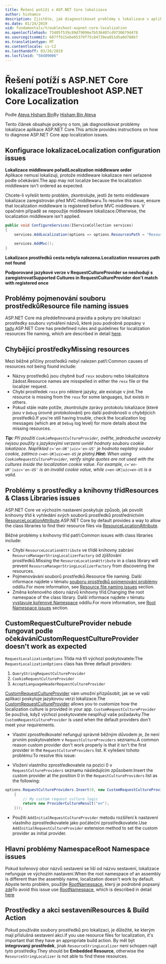 ```yaml
---
title: Řešení potíží s ASP.NET Core lokalizace
author: hishamco
description: Zjistěte, jak diagnostikovat problémy s lokalizace v aplikacích ASP.NET Core.
ms.date: 01/24/2019
uid: fundamentals/troubleshoot-aspnet-core-localization
ms.openlocfilehash: 73405f539c89d79096e7b536407cd9730679d478
ms.sourcegitcommit: 687ffb15ebe65379f75c84739ea851d5a0d788b7
ms.translationtype: MT
ms.contentlocale: cs-CZ
ms.lasthandoff: 03/26/2019
ms.locfileid: "58489006"
---
```

# <a name="troubleshoot-aspnet-core-localization"></a><span data-ttu-id="fb708-103">Řešení potíží s ASP.NET Core lokalizace</span><span class="sxs-lookup"><span data-stu-id="fb708-103">Troubleshoot ASP.NET Core Localization</span></span>

<span data-ttu-id="fb708-104">Podle [Ateya Hisham Bin](https://github.com/hishamco)</span><span class="sxs-lookup"><span data-stu-id="fb708-104">By [Hisham Bin Ateya](https://github.com/hishamco)</span></span>

<span data-ttu-id="fb708-105">Tento článek obsahuje pokyny o tom, jak diagnostikovat problémy lokalizace aplikace ASP.NET Core.</span><span class="sxs-lookup"><span data-stu-id="fb708-105">This article provides instructions on how to diagnose ASP.NET Core app localization issues.</span></span>

## <a name="localization-configuration-issues"></a><span data-ttu-id="fb708-106">Konfigurace lokalizace</span><span class="sxs-lookup"><span data-stu-id="fb708-106">Localization configuration issues</span></span>

<span data-ttu-id="fb708-107">**Lokalizace middleware pořadí**</span><span class="sxs-lookup"><span data-stu-id="fb708-107">**Localization middleware order**</span></span>  
<span data-ttu-id="fb708-108">Aplikace nemusí lokalizují, protože middleware lokalizace není seřazené podle očekávání.</span><span class="sxs-lookup"><span data-stu-id="fb708-108">The app may not localize because the localization middleware isn't ordered as expected.</span></span>

<span data-ttu-id="fb708-109">Chcete-li vyřešit tento problém, zkontrolujte, jestli že tento middleware lokalizace zaregistrován před MVC middlewaru.</span><span class="sxs-lookup"><span data-stu-id="fb708-109">To resolve this issue, ensure that localization middleware is registered before MVC middleware.</span></span> <span data-ttu-id="fb708-110">V opačném případě se nepoužije middleware lokalizace.</span><span class="sxs-lookup"><span data-stu-id="fb708-110">Otherwise, the localization middleware isn't applied.</span></span>

```csharp
public void ConfigureServices(IServiceCollection services)
{
    services.AddLocalization(options => options.ResourcesPath = "Resources");

    services.AddMvc();
}
```

<span data-ttu-id="fb708-111">**Lokalizace prostředků cesta nebyla nalezena.**</span><span class="sxs-lookup"><span data-stu-id="fb708-111">**Localization resources path not found**</span></span>

<span data-ttu-id="fb708-112">**Podporované jazykové verze v RequestCultureProvider se neshodují s zaregistrovat**</span><span class="sxs-lookup"><span data-stu-id="fb708-112">**Supported Cultures in RequestCultureProvider don't match with registered once**</span></span>  

## <a name="resource-file-naming-issues"></a><span data-ttu-id="fb708-113">Problémy pojmenování souboru prostředků</span><span class="sxs-lookup"><span data-stu-id="fb708-113">Resource file naming issues</span></span>

<span data-ttu-id="fb708-114">ASP.NET Core má předdefinovaná pravidla a pokyny pro lokalizaci prostředky souboru vytváření názvů, které jsou podrobně popsány v [tady](xref:fundamentals/localization?view=aspnetcore-2.2#resource-file-naming).</span><span class="sxs-lookup"><span data-stu-id="fb708-114">ASP.NET Core has predefined rules and guidelines for localization resources file naming, which are described in detail [here](xref:fundamentals/localization?view=aspnetcore-2.2#resource-file-naming).</span></span>

## <a name="missing-resources"></a><span data-ttu-id="fb708-115">Chybějící prostředky</span><span class="sxs-lookup"><span data-stu-id="fb708-115">Missing resources</span></span>

<span data-ttu-id="fb708-116">Mezi běžné příčiny prostředků nebyl nalezen patří:</span><span class="sxs-lookup"><span data-stu-id="fb708-116">Common causes of resources not being found include:</span></span>

- <span data-ttu-id="fb708-117">Názvy prostředků jsou chybně buď `resx` souboru nebo lokalizátora žádost.</span><span class="sxs-lookup"><span data-stu-id="fb708-117">Resource names are misspelled in either the `resx` file or the localizer request.</span></span>
- <span data-ttu-id="fb708-118">Chybí prostředek `resx` pro některé jazyky, ale existuje v jiné.</span><span class="sxs-lookup"><span data-stu-id="fb708-118">The resource is missing from the `resx` for some languages, but exists in others.</span></span>
- <span data-ttu-id="fb708-119">Pokud stále máte potíže, zkontrolujte zprávy protokolu lokalizace (které jsou v `Debug` úrovně protokolování) pro další podrobnosti o chybějících prostředků.</span><span class="sxs-lookup"><span data-stu-id="fb708-119">If you're still having trouble, check the localization log messages (which are at `Debug` log level) for more details about the missing resources.</span></span>

<span data-ttu-id="fb708-120">_**Tip:** Při použití `CookieRequestCultureProvider`, ověřte, jednoduché uvozovky nejsou použity s jazykovými verzemi uvnitř hodnoty souboru cookie lokalizace. Například `c='en-UK'|uic='en-US'` je hodnota neplatný soubor cookie, zatímco `c=en-UK|uic=en-US` je platný._</span><span class="sxs-lookup"><span data-stu-id="fb708-120">_**Hint:** When using `CookieRequestCultureProvider`, verify single quotes are not used with the cultures inside the localization cookie value. For example, `c='en-UK'|uic='en-US'` is an invalid cookie value, while `c=en-UK|uic=en-US` is a valid._</span></span>

## <a name="resources--class-libraries-issues"></a><span data-ttu-id="fb708-121">Problémy s prostředky a knihovny tříd</span><span class="sxs-lookup"><span data-stu-id="fb708-121">Resources & Class Libraries issues</span></span>

<span data-ttu-id="fb708-122">ASP.NET Core ve výchozím nastavení poskytuje způsob, jak povolit knihovny tříd k vyhledání svých souborů prostředků prostřednictvím [ResourceLocationAttribute](/dotnet/api/microsoft.extensions.localization.resourcelocationattribute?view=aspnetcore-2.1).</span><span class="sxs-lookup"><span data-stu-id="fb708-122">ASP.NET Core by default provides a way to allow the class libraries to find their resource files via [ResourceLocationAttribute](/dotnet/api/microsoft.extensions.localization.resourcelocationattribute?view=aspnetcore-2.1).</span></span>

<span data-ttu-id="fb708-123">Běžné problémy s knihovny tříd patří:</span><span class="sxs-lookup"><span data-stu-id="fb708-123">Common issues with class libraries include:</span></span>
- <span data-ttu-id="fb708-124">Chybí `ResourceLocationAttribute` ve třídě knihovny zabrání `ResourceManagerStringLocalizerFactory` od zjišťování prostředků.</span><span class="sxs-lookup"><span data-stu-id="fb708-124">Missing the `ResourceLocationAttribute` in a class library will prevent `ResourceManagerStringLocalizerFactory` from discovering the resources.</span></span>
- <span data-ttu-id="fb708-125">Pojmenovávání souborů prostředků.</span><span class="sxs-lookup"><span data-stu-id="fb708-125">Resource file naming.</span></span> <span data-ttu-id="fb708-126">Další informace najdete v tématu [souboru prostředků pojmenování problémy](#resource-file-naming-issues) oddílu.</span><span class="sxs-lookup"><span data-stu-id="fb708-126">For more information, see [Resource file naming issues](#resource-file-naming-issues) section.</span></span>
- <span data-ttu-id="fb708-127">Změna kořenového oboru názvů knihovny tříd.</span><span class="sxs-lookup"><span data-stu-id="fb708-127">Changing the root namespace of the class library.</span></span> <span data-ttu-id="fb708-128">Další informace najdete v tématu [vystavuje kořenové Namespace](#root-namespace-issues) oddílu.</span><span class="sxs-lookup"><span data-stu-id="fb708-128">For more information, see [Root Namespace issues](#root-namespace-issues) section.</span></span>

## <a name="customrequestcultureprovider-doesnt-work-as-expected"></a><span data-ttu-id="fb708-129">CustomRequestCultureProvider nebude fungovat podle očekávání</span><span class="sxs-lookup"><span data-stu-id="fb708-129">CustomRequestCultureProvider doesn't work as expected</span></span>

<span data-ttu-id="fb708-130">`RequestLocalizationOptions` Třída má tři výchozí poskytovatele:</span><span class="sxs-lookup"><span data-stu-id="fb708-130">The `RequestLocalizationOptions` class has three default providers:</span></span>

1. `QueryStringRequestCultureProvider`
2. `CookieRequestCultureProvider`
3. `AcceptLanguageHeaderRequestCultureProvider`

<span data-ttu-id="fb708-131">[CustomRequestCultureProvider](/dotnet/api/microsoft.aspnetcore.localization.customrequestcultureprovider?view=aspnetcore-2.1) vám umožní přizpůsobit, jak se ve vaší aplikaci poskytuje jazykovou verzi lokalizace.</span><span class="sxs-lookup"><span data-stu-id="fb708-131">The [CustomRequestCultureProvider](/dotnet/api/microsoft.aspnetcore.localization.customrequestcultureprovider?view=aspnetcore-2.1) allows you to customize how the localization culture is provided in your app.</span></span> <span data-ttu-id="fb708-132">`CustomRequestCultureProvider` Se používá, když výchozí poskytovatele nesplňují vaše požadavky.</span><span class="sxs-lookup"><span data-stu-id="fb708-132">The `CustomRequestCultureProvider` is used when the default providers don't meet your requirements.</span></span>

- <span data-ttu-id="fb708-133">Vlastní zprostředkovatel nefungují správně běžným důvodem je, že není prvním poskytovatelem v `RequestCultureProviders` seznamu.</span><span class="sxs-lookup"><span data-stu-id="fb708-133">A common reason custom provider don't work properly is that it isn't the first provider in the `RequestCultureProviders` list.</span></span> <span data-ttu-id="fb708-134">K vyřešení tohoto problému:</span><span class="sxs-lookup"><span data-stu-id="fb708-134">To resolve this issue:</span></span>

- <span data-ttu-id="fb708-135">Vložení vlastního zprostředkovatele na pozici 0 v `RequestCultureProviders` seznamu následujícím způsobem:</span><span class="sxs-lookup"><span data-stu-id="fb708-135">Insert the custom provider at the position 0 in the `RequestCultureProviders` list as the following:</span></span>

```csharp
options.RequestCultureProviders.Insert(0, new CustomRequestCultureProvider(async context =>
    {
        // My custom request culture logic
        return new ProviderCultureResult("en");
    }));
```

- <span data-ttu-id="fb708-136">Použití `AddInitialRequestCultureProvider` metodu rozšíření k nastavení vlastního zprostředkovatele jako počáteční zprostředkovatele.</span><span class="sxs-lookup"><span data-stu-id="fb708-136">Use `AddInitialRequestCultureProvider` extension method to set the custom provider as initial provider.</span></span>

## <a name="root-namespace-issues"></a><span data-ttu-id="fb708-137">Hlavní problémy Namespace</span><span class="sxs-lookup"><span data-stu-id="fb708-137">Root Namespace issues</span></span>

<span data-ttu-id="fb708-138">Pokud kořenový obor názvů sestavení se liší od názvu sestavení, lokalizace nefunguje ve výchozím nastavení.</span><span class="sxs-lookup"><span data-stu-id="fb708-138">When the root namespace of an assembly is different than the assembly name, localization doesn't work by default.</span></span> <span data-ttu-id="fb708-139">Abyste tento problém, použijte [RootNamespace](/dotnet/api/microsoft.extensions.localization.rootnamespaceattribute?view=aspnetcore-2.1), který je podrobně popsaný [zde](xref:fundamentals/localization?view=aspnetcore-2.2#resource-file-naming)</span><span class="sxs-lookup"><span data-stu-id="fb708-139">To avoid this issue use [RootNamespace](/dotnet/api/microsoft.extensions.localization.rootnamespaceattribute?view=aspnetcore-2.1), which is described in detail [here](xref:fundamentals/localization?view=aspnetcore-2.2#resource-file-naming)</span></span>

## <a name="resources--build-action"></a><span data-ttu-id="fb708-140">Prostředky a akci sestavení</span><span class="sxs-lookup"><span data-stu-id="fb708-140">Resources & Build Action</span></span>

<span data-ttu-id="fb708-141">Pokud používáte soubory prostředků pro lokalizaci, je důležité, ke kterým mají příslušná sestavení akci.</span><span class="sxs-lookup"><span data-stu-id="fb708-141">If you use resource files for localization, it's important that they have an appropriate build action.</span></span> <span data-ttu-id="fb708-142">By měl být **integrovaný prostředek**, jinak `ResourceStringLocalizer` není schopen najít tyto prostředky.</span><span class="sxs-lookup"><span data-stu-id="fb708-142">They should be **Embedded Resource**, otherwise the `ResourceStringLocalizer` is not able to find these resources.</span></span>
